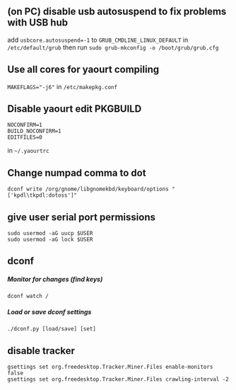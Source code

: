 ## (on PC) disable usb autosuspend to fix problems with USB hub
add `usbcore.autosuspend=-1` to `GRUB_CMDLINE_LINUX_DEFAULT` in `/etc/default/grub`
then run `sudo grub-mkconfig -o /boot/grub/grub.cfg`

## Use all cores for yaourt compiling
`MAKEFLAGS="-j6"` in `/etc/makepkg.conf`

## Disable yaourt edit PKGBUILD
```
NOCONFIRM=1
BUILD_NOCONFIRM=1
EDITFILES=0
```
in `~/.yaourtrc`

## Change numpad comma to dot
```
dconf write /org/gnome/libgnomekbd/keyboard/options "['kpdl\tkpdl:dotoss']"
```

## give user serial port permissions
```
sudo usermod -aG uucp $USER
sudo usermod -aG lock $USER
```

## dconf

##### Monitor for changes (find keys)
```
dconf watch /
```

##### Load or save dconf settings
```
./dconf.py [load/save] [set]
```

## disable tracker
```
gsettings set org.freedesktop.Tracker.Miner.Files enable-monitors false
gsettings set org.freedesktop.Tracker.Miner.Files crawling-interval -2
```
